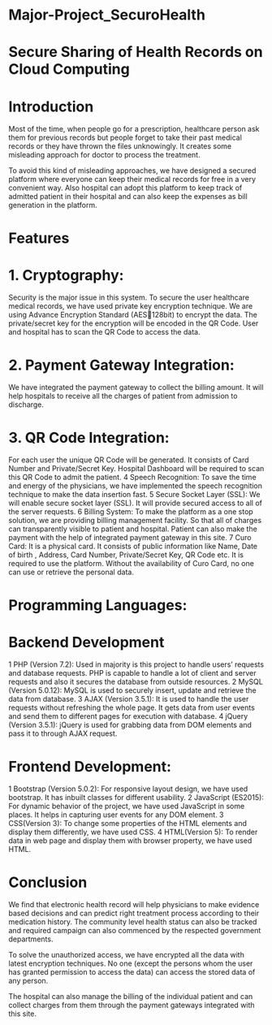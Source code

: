 # Major-Project_SecuroHealth

# Secure Sharing of Health Records on Cloud Computing

# Introduction
Most of the time, when people go for a prescription, healthcare person ask them for previous records but people forget to take their past medical records or they have thrown the files unknowingly.  It creates some misleading approach for doctor to process the treatment.

To avoid this kind of misleading approaches, we have designed a secured platform where everyone can keep their medical records for free in a very convenient way. Also hospital can adopt this platform to keep track of admitted patient in their hospital and can also keep the expenses as bill generation in the platform.

# Features

# 1. Cryptography:
Security is the major issue in this system. To secure the user healthcare medical records, we have used private key encryption technique. We are using Advance Encryption Standard (AES128bit) to encrypt the data. The private/secret key for the encryption will be encoded in the QR Code. User and hospital has to scan the QR Code to access the data.
# 2. Payment Gateway Integration: 
We have integrated the payment gateway to collect the billing amount. It will help hospitals to receive all the charges of patient from admission to discharge.
# 3. QR Code Integration:
For each user the unique QR Code will be generated. It consists of Card Number and 
Private/Secret Key. Hospital Dashboard will be required to scan this QR Code to admit the 
patient.
4 Speech Recognition:
To save the time and energy of the physicians, we have implemented the speech recognition 
technique to make the data insertion fast.
5 Secure Socket Layer (SSL):
We will enable secure socket layer (SSL). It will provide secured access to all of the server 
requests.
6 Billing System:
To make the platform as a one stop solution, we are providing billing management facility. So
that all of charges can transparently visible to patient and hospital. Patient can also make the 
payment with the help of integrated payment gateway in this site.
7 Curo Card:
It is a physical card. It consists of public information like Name, Date of birth , Address, Card 
Number, Private/Secret Key, QR Code etc. It is required to use the platform. Without the 
availability of Curo Card, no one can use or retrieve the personal data.

# Programming Languages:

# Backend Development 
1 PHP (Version 7.2):
Used in majority is this project to handle users’ requests and database requests. PHP is capable 
to handle a lot of client and server requests and also it secures the database from outside
resources.
2 MySQL (Version 5.0.12):
MySQL is used to securely insert, update and retrieve the data from database.
3 AJAX (Version 3.5.1):
It is used to handle the user requests without refreshing the whole page. It gets data from user 
events and send them to different pages for execution with database.
4 jQuery (Version 3.5.1):
jQuery is used for grabbing data from DOM elements and pass it to through AJAX request.

# Frontend Development:
1 Bootstrap (Version 5.0.2):
For responsive layout design, we have used bootstrap. It has inbuilt classes for different 
usability.
2 JavaScript (ES2015):
For dynamic behavior of the project, we have used JavaScript in some places. It helps in capturing 
user events for any DOM element.
3 CSS(Version 3):
To change some properties of the HTML elements and display them differently, we have used 
CSS.
4 HTML(Version 5):
To render data in web page and display them with browser property, we have used HTML.

# Conclusion
We find that electronic health record will help physicians to make evidence based decisions and can predict right treatment process according to their medication history. The community level health status can also be tracked and required campaign can also commenced by the respected government departments. 

To solve the unauthorized access, we have encrypted all the data with latest encryption techniques. No one (except the persons whom the user has granted permission to access the data) can access the stored data of any person.

The hospital can also manage the billing of the individual patient and can collect charges from them through the payment gateways integrated with this site. 
